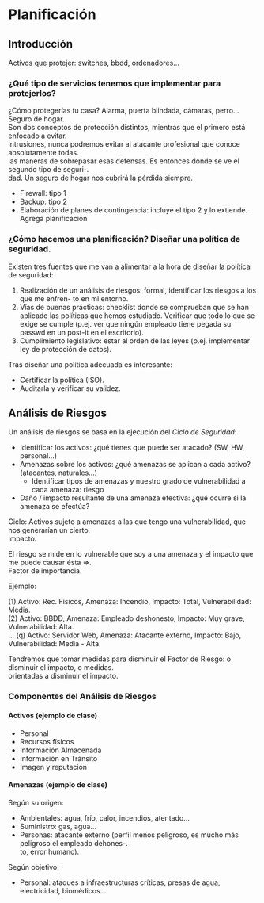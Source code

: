 # Planificación

## Introducción

Activos que protejer: switches, bbdd, ordenadores...

### ¿Qué tipo de servicios tenemos que implementar para protejerlos?
  
¿Cómo protegerías tu casa? Alarma, puerta blindada, cámaras, perro... Seguro de hogar.  
Son dos conceptos de protección distintos; mientras que el primero está enfocado a evitar.  
intrusiones, nunca podremos evitar al atacante profesional que conoce absolutamente todas.  
las maneras de sobrepasar esas defensas. Es entonces donde se ve el segundo tipo de seguri-.  
dad. Un seguro de hogar nos cubrirá la pérdida siempre.
  
  * Firewall: tipo 1
  * Backup: tipo 2
  * Elaboración de planes de contingencia: incluye el tipo 2 y lo extiende. Agrega planificación

### ¿Cómo hacemos una planificación? Diseñar una política de seguridad.

  Existen tres fuentes que me van a alimentar a la hora de diseñar la política de seguridad:

  1. Realización de un análisis de riesgos: formal, identificar los riesgos a los que me enfren-
  to en mi entorno.
  2. Vías de buenas prácticas: checklist donde se comprueban que se han aplicado las políticas que 
  hemos estudiado. Verificar que todo lo que se exige se cumple (p.ej. ver que ningún empleado 
  tiene pegada su passwd en un post-it en el escritorio).
  3. Cumplimiento legislativo: estar al orden de las leyes (p.ej. implementar ley de protección de 
  datos). 

  Tras diseñar una política adecuada es interesante:

  * Certificar la política (ISO).
  * Auditarla y verificar su validez.

## Análisis de Riesgos

Un análisis de riesgos se basa en la ejecución del _Ciclo de Seguridad_:

  * Identificar los activos: ¿qué tienes que puede ser atacado? (SW, HW, personal...)
  * Amenazas sobre los activos: ¿qué amenazas se aplican a cada activo? (atacantes, naturales...)
	- Identificar tipos de amenazas y nuestro grado de vulnerabilidad a cada amenaza: riesgo
  * Daño / impacto resultante de una amenaza efectiva: ¿qué ocurre si la amenaza se efectúa?

Ciclo: Activos sujeto a amenazas a las que tengo una vulnerabilidad, que nos generarían un cierto.  
impacto.

El riesgo se mide en lo vulnerable que soy a una amenaza y el impacto que me puede causar ésta =>.   
Factor de importancia.

Ejemplo:

  (1) Activo: Rec. Físicos, Amenaza: Incendio, Impacto: Total, Vulnerabilidad: Media.  
  (2) Activo: BBDD, Amenaza: Empleado deshonesto, Impacto: Muy grave, Vulnerabilidad: Alta.  
  ...
  (q) Activo: Servidor Web, Amenaza: Atacante externo, Impacto: Bajo, Vulnerabilidad: Media - Alta.  

Tendremos que tomar medidas para disminuir el Factor de Riesgo: o disminuir el impacto, o medidas.  
orientadas a disminuir el impacto.

### Componentes del Análisis de Riesgos

#### Activos (ejemplo de clase)
  * Personal
  * Recursos físicos
  * Información Almacenada
  * Información en Tránsito
  * Imagen y reputación

#### Amenazas (ejemplo de clase)

Según su origen:

  * Ambientales: agua, frío, calor, incendios, atentado...
  * Suministro: gas, agua...
  * Personas: atacante externo (perfil menos peligroso, es múcho más peligroso el empleado dehones-.  
  to, error humano).

Según objetivo:

  * Personal: ataques a infraestructuras críticas, presas de agua, electricidad, biomédicos...
  